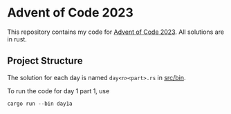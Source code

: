 # Advent of Code 2023

This repository contains my code for [Advent of Code 2023](https://adventofcode.com/2023). All solutions are in rust. 

## Project Structure
The solution for each day is named `day<n><part>.rs` in [src/bin](src/bin).

To run the code for day 1 part 1, use

```shell
cargo run --bin day1a
```